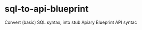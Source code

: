 sql-to-api-blueprint
====================

Convert (basic) SQL syntax, into stub Apiary Blueprint API syntac
